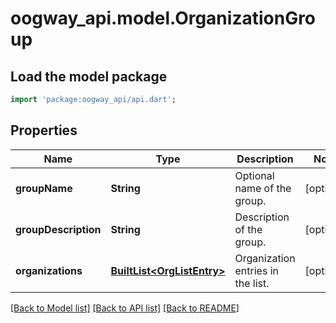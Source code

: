 # oogway_api.model.OrganizationGroup

## Load the model package
```dart
import 'package:oogway_api/api.dart';
```

## Properties
Name | Type | Description | Notes
------------ | ------------- | ------------- | -------------
**groupName** | **String** | Optional name of the group. | [optional] 
**groupDescription** | **String** | Description of the group. | [optional] 
**organizations** | [**BuiltList&lt;OrgListEntry&gt;**](OrgListEntry.md) | Organization entries in the list. | [optional] 

[[Back to Model list]](../README.md#documentation-for-models) [[Back to API list]](../README.md#documentation-for-api-endpoints) [[Back to README]](../README.md)


